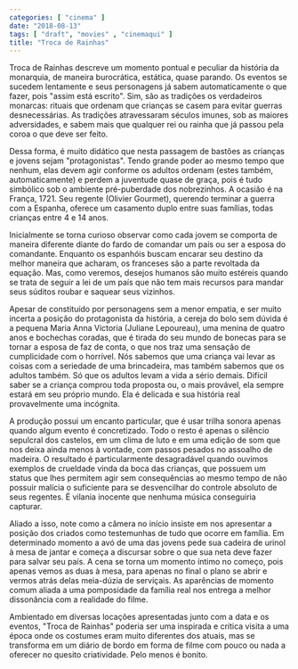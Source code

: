 ```yaml
---
categories: [ "cinema" ]
date: "2018-08-13"
tags: [ "draft", "movies" , "cinemaqui" ]
title: "Troca de Rainhas"
---
```

Troca de Rainhas descreve um momento pontual e peculiar da história da
monarquia, de maneira burocrática, estática, quase parando. Os eventos
se sucedem lentamente e seus personagens já sabem automaticamente
o que fazer, pois "assim está escrito". Sim, são as tradições os
verdadeiros monarcas: rituais que ordenam que crianças se casem para
evitar guerras desnecessárias. As tradições atravessaram séculos
imunes, sob as maiores adversidades, e sabem mais que qualquer rei ou
rainha que já passou pela coroa o que deve ser feito.

Dessa forma, é muito didático que nesta passagem de bastões as
crianças e jovens sejam "protagonistas". Tendo grande poder ao mesmo
tempo que nenhum, elas devem agir conforme os adultos ordenam (estes
também, automaticamente) e perdem a juventude quase de graça, pois é
tudo simbólico sob o ambiente pré-puberdade dos nobrezinhos. A ocasião
é na França, 1721. Seu regente (Olivier Gourmet), querendo terminar a
guerra com a Espanha, oferece um casamento duplo entre suas famílias,
todas crianças entre 4 e 14 anos.

Inicialmente se torna curioso observar como cada jovem se comporta de
maneira diferente diante do fardo de comandar um país ou ser a esposa
do comandante. Enquanto os espanhóis buscam encarar seu destino da
melhor maneira que acharam, os franceses são a parte revoltada da
equação. Mas, como veremos, desejos humanos são muito estéreis
quando se trata de seguir a lei de um país que não tem mais recursos
para mandar seus súditos roubar e saquear seus vizinhos.

Apesar de constituído por personagens sem a menor empatia, e ser
muito incerta a posição do protagonista da história, a cereja do
bolo sem dúvida é a pequena Maria Anna Victoria (Juliane Lepoureau),
uma menina de quatro anos e bochechas coradas, que é tirada do seu
mundo de bonecas para se tornar a esposa de faz de conta, o que nos
traz uma sensação de cumplicidade com o horrível. Nós sabemos que
uma criança vai levar as coisas com a seriedade de uma brincadeira,
mas também sabemos que os adultos também. Só que os adultos levam a
vida a sério demais. Difícil saber se a criança comprou toda proposta
ou, o mais provável, ela sempre estará em seu próprio mundo. Ela é
delicada e sua história real provavelmente uma incógnita.

A produção possui um encanto particular, que é usar trilha sonora
apenas quando algum evento é concretizado. Todo o resto é apenas o
silêncio sepulcral dos castelos, em um clima de luto e em uma edição de
som que nos deixa ainda menos à vontade, com passos pesados no assoalho
de madeira. O resultado é particularmente desagradável quando ouvimos
exemplos de crueldade vinda da boca das crianças, que possuem um status
que lhes permitem agir sem consequências ao mesmo tempo de não possuir
malícia o suficiente para se desvencilhar do controle absoluto de seus
regentes. É vilania inocente que nenhuma música conseguiria capturar.

Aliado a isso, note como a câmera no início insiste em nos apresentar a
posição dos criados como testemunhas de tudo que ocorre em família. Em
determinado momento a avó de uma das jovens pede sua cadeira de urinol
à mesa de jantar e começa a discursar sobre o que sua neta deve fazer
para salvar seu país. A cena se torna um momento íntimo no começo,
pois apenas vemos as duas à mesa, para apenas no final o plano se
abrir e vermos atrás delas meia-dúzia de serviçais. As aparências
de momento comum aliada a uma pomposidade da família real nos entrega
a melhor dissonância com a realidade do filme.

Ambientado em diversas locações apresentadas junto com a data e os
eventos, "Troca de Rainhas" poderia ser uma inspirada e crítica visita
a uma época onde os costumes eram muito diferentes dos atuais, mas se
transforma em um diário de bordo em forma de filme com pouco ou nada
a oferecer no quesito criatividade. Pelo menos é bonito.
